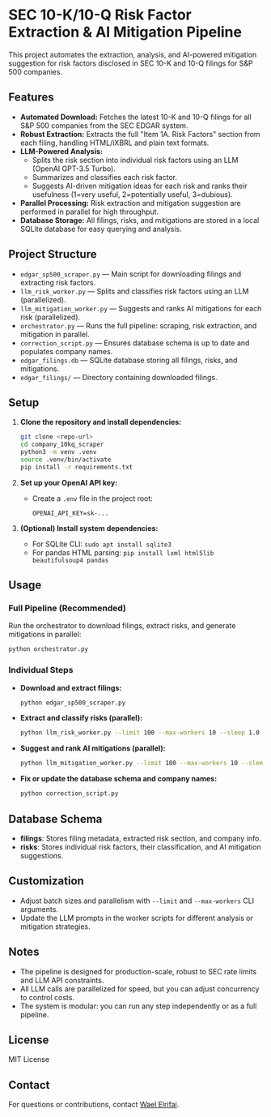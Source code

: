 # SEC 10-K/10-Q Risk Factor Extraction & AI Mitigation Pipeline

This project automates the extraction, analysis, and AI-powered mitigation suggestion for risk factors disclosed in SEC 10-K and 10-Q filings for S&P 500 companies.

## Features
- **Automated Download:** Fetches the latest 10-K and 10-Q filings for all S&P 500 companies from the SEC EDGAR system.
- **Robust Extraction:** Extracts the full "Item 1A. Risk Factors" section from each filing, handling HTML/iXBRL and plain text formats.
- **LLM-Powered Analysis:**
  - Splits the risk section into individual risk factors using an LLM (OpenAI GPT-3.5 Turbo).
  - Summarizes and classifies each risk factor.
  - Suggests AI-driven mitigation ideas for each risk and ranks their usefulness (1=very useful, 2=potentially useful, 3=dubious).
- **Parallel Processing:** Risk extraction and mitigation suggestion are performed in parallel for high throughput.
- **Database Storage:** All filings, risks, and mitigations are stored in a local SQLite database for easy querying and analysis.

## Project Structure

- `edgar_sp500_scraper.py` — Main script for downloading filings and extracting risk factors.
- `llm_risk_worker.py` — Splits and classifies risk factors using an LLM (parallelized).
- `llm_mitigation_worker.py` — Suggests and ranks AI mitigations for each risk (parallelized).
- `orchestrator.py` — Runs the full pipeline: scraping, risk extraction, and mitigation in parallel.
- `correction_script.py` — Ensures database schema is up to date and populates company names.
- `edgar_filings.db` — SQLite database storing all filings, risks, and mitigations.
- `edgar_filings/` — Directory containing downloaded filings.

## Setup

1. **Clone the repository and install dependencies:**
   ```bash
   git clone <repo-url>
   cd company_10kq_scraper
   python3 -m venv .venv
   source .venv/bin/activate
   pip install -r requirements.txt
   ```

2. **Set up your OpenAI API key:**
   - Create a `.env` file in the project root:
     ```
     OPENAI_API_KEY=sk-...
     ```

3. **(Optional) Install system dependencies:**
   - For SQLite CLI: `sudo apt install sqlite3`
   - For pandas HTML parsing: `pip install lxml html5lib beautifulsoup4 pandas`

## Usage

### Full Pipeline (Recommended)
Run the orchestrator to download filings, extract risks, and generate mitigations in parallel:
```bash
python orchestrator.py
```

### Individual Steps
- **Download and extract filings:**
  ```bash
  python edgar_sp500_scraper.py
  ```
- **Extract and classify risks (parallel):**
  ```bash
  python llm_risk_worker.py --limit 100 --max-workers 10 --sleep 1.0
  ```
- **Suggest and rank AI mitigations (parallel):**
  ```bash
  python llm_mitigation_worker.py --limit 100 --max-workers 10 --sleep 1.0
  ```
- **Fix or update the database schema and company names:**
  ```bash
  python correction_script.py
  ```

## Database Schema
- **filings**: Stores filing metadata, extracted risk section, and company info.
- **risks**: Stores individual risk factors, their classification, and AI mitigation suggestions.

## Customization
- Adjust batch sizes and parallelism with `--limit` and `--max-workers` CLI arguments.
- Update the LLM prompts in the worker scripts for different analysis or mitigation strategies.

## Notes
- The pipeline is designed for production-scale, robust to SEC rate limits and LLM API constraints.
- All LLM calls are parallelized for speed, but you can adjust concurrency to control costs.
- The system is modular: you can run any step independently or as a full pipeline.

## License
MIT License

## Contact
For questions or contributions, contact [Wael Elrifai](mailto:wael@elrifai.org).
